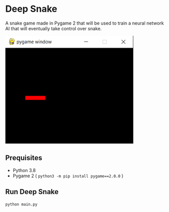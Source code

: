 # Deep Snake

A snake game made in Pygame 2 that will be used to train a neural network AI that will eventually take control over snake.

![Screenshot of Deep Snake](screenshot.png "Screenshot of Deep Snake")

## Prequisites

- Python 3.8
- Pygame 2 ( `python3 -m pip install pygame==2.0.0` )

## Run Deep Snake

```sh
python main.py
```
